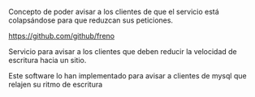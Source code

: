 Concepto de poder avisar a los clientes de que el servicio está colapsándose para que reduzcan sus peticiones.


https://github.com/github/freno

Servicio para avisar a los clientes que deben reducir la velocidad de escritura hacia un sitio.

Este software lo han implementado para avisar a clientes de mysql que relajen su ritmo de escritura
